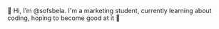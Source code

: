 👋 Hi, I’m @sofsbela. I'm a marketing student, currently learning about coding, hoping to become good at it 👀

<!---
sofsbela/sofsbela is a ✨ special ✨ repository because its `README.md` (this file) appears on your GitHub profile.
You can click the Preview link to take a look at your changes.
--->

